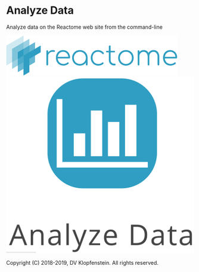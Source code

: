 # Analyze Data
Analyze data on the Reactome web site from the command-line

<img src="images/logo_reactome.png">
<img src="images/reactome_analyze.png">

Copyright (C) 2018-2019, DV Klopfenstein. All rights reserved.
